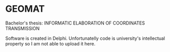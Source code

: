 # GEOMAT
Bachelor's thesis: INFORMATIC ELABORATION OF COORDINATES TRANSMISSION

Software is created in Delphi. Unfortunatelly code is university's intellectual property so I am not able to upload it here.
